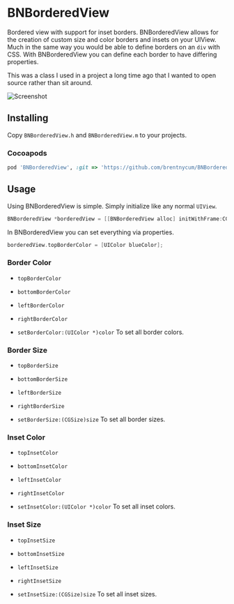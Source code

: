 # BNBorderedView

Bordered view with support for inset borders. BNBorderedView allows for the creation of custom size and color borders and insets on your UIView. Much in the same way you would be able to define borders on an `div` with CSS. With BNBorderedView you can define each border to have differing properties.

This was a class I used in a project a long time ago that I wanted to open source rather than sit around.

![Screenshot](https://raw.github.com/brentnycum/BNBorderedView/screenshot/Screenshot.png)

## Installing

Copy `BNBorderedView.h` and `BNBorderedView.m` to your projects.

### Cocoapods

```ruby
pod 'BNBorderedView', :git => 'https://github.com/brentnycum/BNBorderedView.git'
```

## Usage

Using BNBorderedView is simple. Simply initialize like any normal `UIView`.

```objective-c
BNBorderedView *borderedView = [[BNBorderedView alloc] initWithFrame:CGRect(10, 10, 60, 60)];
```

In BNBorderedView you can set everything via properties.

```objective-c
borderedView.topBorderColor = [UIColor blueColor];
```

### Border Color

 * `topBorderColor`
 * `bottomBorderColor`
 * `leftBorderColor`
 * `rightBorderColor`

 * `setBorderColor:(UIColor *)color` To set all border colors.

### Border Size

 * `topBorderSize`
 * `bottomBorderSize`
 * `leftBorderSize`
 * `rightBorderSize`

 * `setBorderSize:(CGSize)size` To set all border sizes.

### Inset Color

 * `topInsetColor`
 * `bottomInsetColor`
 * `leftInsetColor`
 * `rightInsetColor`

 * `setInsetColor:(UIColor *)color` To set all inset colors.

### Inset Size

 * `topInsetSize`
 * `bottomInsetSize`
 * `leftInsetSize`
 * `rightInsetSize`

 * `setInsetSize:(CGSize)size` To set all inset sizes.
